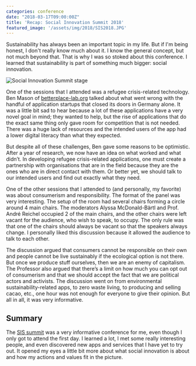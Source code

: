 ```yaml
---
categories: conference
date: "2018-03-17T09:00:00Z"
title: 'Recap: Social Innovation Summit 2018'
featured_image: '/assets/img/2018/SIS2018.JPG'
---
```


Sustainability has always been an important topic in my life. But if I'm being honest, I don't really know much about it. I know the general concept, but not much beyond that. That is why I was so stoked about this conference. I learned that sustainability is part of something much bigger: social innovation.

![Social Innovation Summit stage](/assets/img/2018/SIS2018.JPG)

One of the sessions that I attended was a refugee crisis-related technology. Ben Mason of [betterplace-lab.org](http://www.betterplace-lab.org/en/) talked about what went wrong with the handful of application startups that closed its doors in Germany alone. It was a little bit sad to hear because a lot of these applications have a very novel goal in mind; they wanted to help, but the rise of applications that do the exact same thing only gave room for competition that is not needed. There was a huge lack of resources and the intended users of the app had a lower digital literacy than what they expected.

But despite all of these challenges, Ben gave some reasons to be optimistic. After a year of  research, we now have an idea on what worked and what didn’t. In developing refugee crisis-related applications, one must create a partnership with organisations that are in the field because they are the ones who are in direct contact with them. Or better yet, we should talk to our intended users and find out exactly what they need.

One of the other sessions that I attended to (and personally, my favorite) was about consumerism and responsibility. The format of the panel was very interesting. The setup of the room had several chairs forming a circle around 4 main chairs. The moderators Alyssa McDonald-Bärtl and Prof. André Reichel occupied 2 of the main chairs, and the other chairs were left vacant for the audience, who wish to speak, to occupy. The only rule was that one of the chairs should always be vacant so that the speakers always change. I personally liked this discussion because it allowed the audience to talk to each other.

The discussion argued that consumers cannot be responsible on their own and people cannot be live sustainably if the ecological option is not there. But once we produce stuff ourselves, then we are an enemy of capitalism. The Professor also argued that there’s a limit on how much you can opt out of consumerism and that we should accept the fact that we are political actors and activists. The discussion went on from environmental sustainability-related apps, to zero waste living, to producing and selling cacao, etc., one hour was not enough for everyone to give their opinion. But all in all, it was very informative.

## Summary
The [SIS summit](http://sisummit.de/) was a very informative conference for me, even though I only got to attend the first day. I learned a lot, I met some really interesting people, and even discovered new apps and services that I have yet to try out. It opened my eyes a little bit more about what social innovation is about and how my actions and values fit in the picture.
